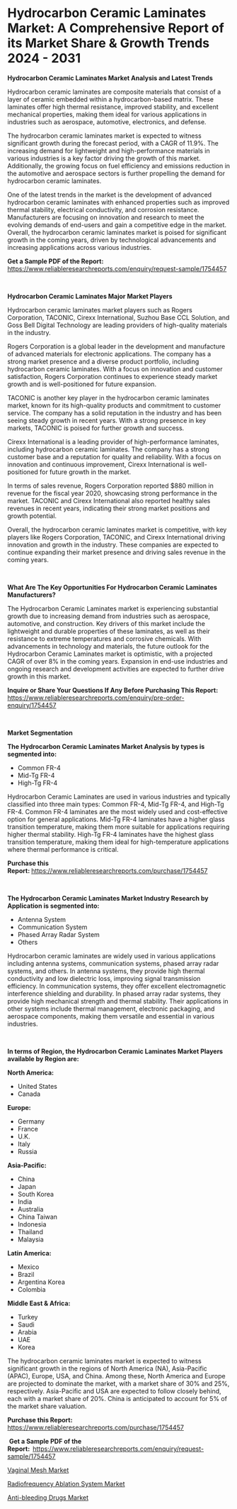 <p><h1>Hydrocarbon Ceramic Laminates Market: A Comprehensive Report of its Market Share & Growth Trends 2024 - 2031</h1></p><p><strong>Hydrocarbon Ceramic Laminates Market Analysis and Latest Trends</strong></p>
<p><p>Hydrocarbon ceramic laminates are composite materials that consist of a layer of ceramic embedded within a hydrocarbon-based matrix. These laminates offer high thermal resistance, improved stability, and excellent mechanical properties, making them ideal for various applications in industries such as aerospace, automotive, electronics, and defense.</p><p>The hydrocarbon ceramic laminates market is expected to witness significant growth during the forecast period, with a CAGR of 11.9%. The increasing demand for lightweight and high-performance materials in various industries is a key factor driving the growth of this market. Additionally, the growing focus on fuel efficiency and emissions reduction in the automotive and aerospace sectors is further propelling the demand for hydrocarbon ceramic laminates.</p><p>One of the latest trends in the market is the development of advanced hydrocarbon ceramic laminates with enhanced properties such as improved thermal stability, electrical conductivity, and corrosion resistance. Manufacturers are focusing on innovation and research to meet the evolving demands of end-users and gain a competitive edge in the market. Overall, the hydrocarbon ceramic laminates market is poised for significant growth in the coming years, driven by technological advancements and increasing applications across various industries.</p></p>
<p><strong>Get a Sample PDF of the Report:&nbsp;</strong> <a href="https://www.reliableresearchreports.com/enquiry/request-sample/1754457">https://www.reliableresearchreports.com/enquiry/request-sample/1754457</a></p>
<p>&nbsp;</p>
<p><strong>Hydrocarbon Ceramic Laminates Major Market Players</strong></p>
<p><p>Hydrocarbon ceramic laminates market players such as Rogers Corporation, TACONIC, Cirexx International, Suzhou Base CCL Solution, and Goss Bell Digital Technology are leading providers of high-quality materials in the industry. </p><p>Rogers Corporation is a global leader in the development and manufacture of advanced materials for electronic applications. The company has a strong market presence and a diverse product portfolio, including hydrocarbon ceramic laminates. With a focus on innovation and customer satisfaction, Rogers Corporation continues to experience steady market growth and is well-positioned for future expansion.</p><p>TACONIC is another key player in the hydrocarbon ceramic laminates market, known for its high-quality products and commitment to customer service. The company has a solid reputation in the industry and has been seeing steady growth in recent years. With a strong presence in key markets, TACONIC is poised for further growth and success.</p><p>Cirexx International is a leading provider of high-performance laminates, including hydrocarbon ceramic laminates. The company has a strong customer base and a reputation for quality and reliability. With a focus on innovation and continuous improvement, Cirexx International is well-positioned for future growth in the market.</p><p>In terms of sales revenue, Rogers Corporation reported $880 million in revenue for the fiscal year 2020, showcasing strong performance in the market. TACONIC and Cirexx International also reported healthy sales revenues in recent years, indicating their strong market positions and growth potential.</p><p>Overall, the hydrocarbon ceramic laminates market is competitive, with key players like Rogers Corporation, TACONIC, and Cirexx International driving innovation and growth in the industry. These companies are expected to continue expanding their market presence and driving sales revenue in the coming years.</p></p>
<p>&nbsp;</p>
<p><strong>What Are The Key Opportunities For Hydrocarbon Ceramic Laminates Manufacturers?</strong></p>
<p><p>The Hydrocarbon Ceramic Laminates market is experiencing substantial growth due to increasing demand from industries such as aerospace, automotive, and construction. Key drivers of this market include the lightweight and durable properties of these laminates, as well as their resistance to extreme temperatures and corrosive chemicals. With advancements in technology and materials, the future outlook for the Hydrocarbon Ceramic Laminates market is optimistic, with a projected CAGR of over 8% in the coming years. Expansion in end-use industries and ongoing research and development activities are expected to further drive growth in this market.</p></p>
<p><strong>Inquire or Share Your Questions If Any Before Purchasing This Report:</strong> <a href="https://www.reliableresearchreports.com/enquiry/pre-order-enquiry/1754457">https://www.reliableresearchreports.com/enquiry/pre-order-enquiry/1754457</a></p>
<p>&nbsp;</p>
<p><strong>Market Segmentation</strong></p>
<p><strong>The Hydrocarbon Ceramic Laminates Market Analysis by types is segmented into:</strong></p>
<p><ul><li>Common FR-4</li><li>Mid-Tg FR-4</li><li>High-Tg FR-4</li></ul></p>
<p><p>Hydrocarbon Ceramic Laminates are used in various industries and typically classified into three main types: Common FR-4, Mid-Tg FR-4, and High-Tg FR-4. Common FR-4 laminates are the most widely used and cost-effective option for general applications. Mid-Tg FR-4 laminates have a higher glass transition temperature, making them more suitable for applications requiring higher thermal stability. High-Tg FR-4 laminates have the highest glass transition temperature, making them ideal for high-temperature applications where thermal performance is critical.</p></p>
<p><strong>Purchase this Report:&nbsp;</strong><a href="https://www.reliableresearchreports.com/purchase/1754457">https://www.reliableresearchreports.com/purchase/1754457</a></p>
<p>&nbsp;</p>
<p><strong>The Hydrocarbon Ceramic Laminates Market Industry Research by Application is segmented into:</strong></p>
<p><ul><li>Antenna System</li><li>Communication System</li><li>Phased Array Radar System</li><li>Others</li></ul></p>
<p><p>Hydrocarbon ceramic laminates are widely used in various applications including antenna systems, communication systems, phased array radar systems, and others. In antenna systems, they provide high thermal conductivity and low dielectric loss, improving signal transmission efficiency. In communication systems, they offer excellent electromagnetic interference shielding and durability. In phased array radar systems, they provide high mechanical strength and thermal stability. Their applications in other systems include thermal management, electronic packaging, and aerospace components, making them versatile and essential in various industries.</p></p>
<p>&nbsp;</p>
<p><strong>In terms of Region, the Hydrocarbon Ceramic Laminates Market Players available by Region are:</strong></p>
<p>
    <p> <strong> North America: </strong>
        <ul>
            <li>United States</li>
            <li>Canada</li>
        </ul>
        </p> 
    <p> <strong> Europe: </strong>
        <ul>
            <li>Germany</li>
            <li>France</li>
            <li>U.K.</li>
            <li>Italy</li>
            <li>Russia</li>
        </ul>
        </p> 
    <p> <strong> Asia-Pacific: </strong>
        <ul>
            <li>China</li>
            <li>Japan</li>
            <li>South Korea</li>
            <li>India</li>
            <li>Australia</li>
            <li>China Taiwan</li>
            <li>Indonesia</li>
            <li>Thailand</li>
            <li>Malaysia</li>
        </ul>
        </p> 
    <p> <strong> Latin America: </strong>
        <ul>
            <li>Mexico</li>
            <li>Brazil</li>
            <li>Argentina Korea</li>
            <li>Colombia</li>
        </ul>
        </p> 
    <p> <strong> Middle East & Africa: </strong>
        <ul>
            <li>Turkey</li>
            <li>Saudi</li>
            <li>Arabia</li>
            <li>UAE</li>
            <li>Korea</li>
        </ul>
    </p>
    </p>
<p><p>The hydrocarbon ceramic laminates market is expected to witness significant growth in the regions of North America (NA), Asia-Pacific (APAC), Europe, USA, and China. Among these, North America and Europe are projected to dominate the market, with a market share of 30% and 25%, respectively. Asia-Pacific and USA are expected to follow closely behind, each with a market share of 20%. China is anticipated to account for 5% of the market share valuation.</p></p>
<p><strong>Purchase this Report: </strong><a href="https://www.reliableresearchreports.com/purchase/1754457">https://www.reliableresearchreports.com/purchase/1754457</a></p>
<p>&nbsp;<strong>Get a Sample PDF of the Report:&nbsp;&nbsp;</strong><a href="https://www.reliableresearchreports.com/enquiry/request-sample/1754457">https://www.reliableresearchreports.com/enquiry/request-sample/1754457</a></p>
<p><strong></strong></p>
<p><p><a href="https://view.publitas.com/reportprime-1/vaginal-mesh-market-analysis-and-market-size-global-industry-overview-market-segmentation-and-forecast-2023-to-2030/">Vaginal Mesh Market</a></p><p><a href="https://view.publitas.com/reportprime-1/radiofrequency-ablation-system-market-with-the-goal-of-estimating-the-market-size-and-future-growth-potential-of-various-market-segments-based-on-component-applications-end-user-and-region/">Radiofrequency Ablation System Market</a></p><p><a href="https://view.publitas.com/reportprime-1/anti-bleeding-drugs-market-size-furnishes-valuable-information-encompassing-market-share-market-trends-and-projections-spanning-from-2023-to-2030/">Anti-bleeding Drugs Market</a></p></p>